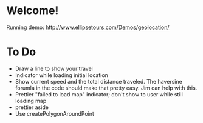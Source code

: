 # Welcome!

Running demo: http://www.ellipsetours.com/Demos/geolocation/

# To Do

* Draw a line to show your travel
* Indicator while loading initial location
* Show current speed and the total distance traveled. The haversine forumla in the code should make that pretty easy. Jim can help with this.
* Prettier "failed to load map" indicator; don't show to user while still loading map
* prettier aside
* Use createPolygonAroundPoint